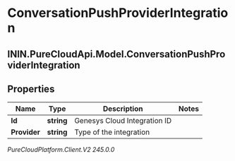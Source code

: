 # ConversationPushProviderIntegration

## ININ.PureCloudApi.Model.ConversationPushProviderIntegration

## Properties

|Name | Type | Description | Notes|
|------------ | ------------- | ------------- | -------------|
| **Id** | **string** | Genesys Cloud Integration ID | |
| **Provider** | **string** | Type of the integration | |



_PureCloudPlatform.Client.V2 245.0.0_
